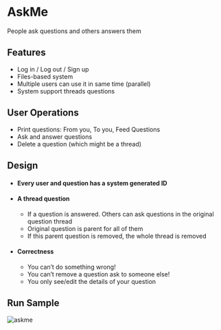 # AskMe

People ask questions and others answers them

## Features
  
  - Log in / Log out / Sign up
  - Files-based system
  - Multiple users can use it in same time (parallel)
  - System support threads questions
 
## User Operations
  
  - Print questions: From you, To you, Feed Questions
  - Ask and answer questions
  - Delete a question (which might be a thread)
  
## Design

-   #### Every user and question has a system generated ID


-    #### A thread question
     - If a question is answered. Others can ask questions in the original question thread
     - Original question is parent for all of them
     - If this parent question is removed, the whole thread is removed

-    #### Correctness
     - You can’t do something wrong!
     - You can’t remove a question ask to someone else!
     - You only see/edit the details of your question
 
 
 ## Run Sample
 ![askme](https://user-images.githubusercontent.com/43843461/206220768-150e2c12-c763-4082-b164-8b28ed7db620.png)
